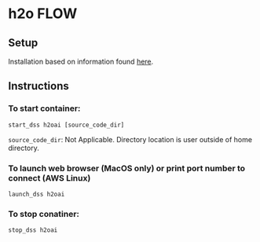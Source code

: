 # h2o FLOW

## Setup

Installation based on information found [here](https://h2o-release.s3.amazonaws.com/h2o/rel-turing/1/docs-website/h2o-docs/docker.html).

## Instructions

### To start container:
```
start_dss h2oai [source_code_dir]
```
`source_code_dir`: Not Applicable.  Directory location is user outside of home directory.


### To launch web browser (MacOS only) or print port number to connect (AWS Linux)
```
launch_dss h2oai
```


### To stop conatiner:
```
stop_dss h2oai
```

